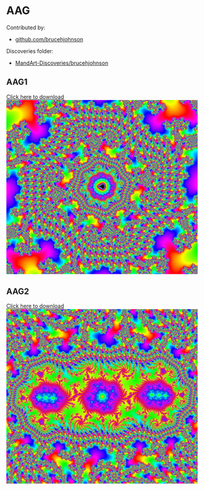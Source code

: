 # AAG

Contributed by:

- [github.com/brucehjohnson](https://github.com/brucehjohnson)

Discoveries folder:

- [MandArt-Discoveries/brucehjohnson](https://github.com/denisecase/MandArt-Discoveries/tree/main/brucehjohnson)

## AAG1

<a href="AAG1.mandart" download="AAG1.mandart">Click here to download</a><br>
!["AAG1"](AAG1.png)

## AAG2

<a href="AAG2.mandart" download="AAG2.mandart">Click here to download</a><br>
!["AAG2"](AAG2.png)

